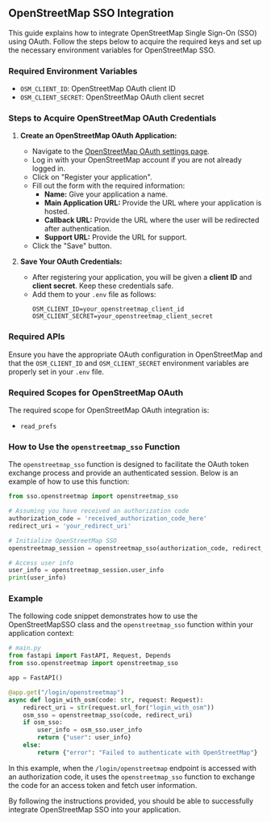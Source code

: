 ## OpenStreetMap SSO Integration

This guide explains how to integrate OpenStreetMap Single Sign-On (SSO) using OAuth. Follow the steps below to acquire the required keys and set up the necessary environment variables for OpenStreetMap SSO. 

### Required Environment Variables

- `OSM_CLIENT_ID`: OpenStreetMap OAuth client ID
- `OSM_CLIENT_SECRET`: OpenStreetMap OAuth client secret

### Steps to Acquire OpenStreetMap OAuth Credentials

1. **Create an OpenStreetMap OAuth Application:**
   
   - Navigate to the [OpenStreetMap OAuth settings page](https://www.openstreetmap.org/user/{your_username}/oauth_clients).
   - Log in with your OpenStreetMap account if you are not already logged in.
   - Click on "Register your application".
   - Fill out the form with the required information:
     - **Name:** Give your application a name.
     - **Main Application URL:** Provide the URL where your application is hosted.
     - **Callback URL:** Provide the URL where the user will be redirected after authentication.
     - **Support URL:** Provide the URL for support.
   - Click the "Save" button.

2. **Save Your OAuth Credentials:**

   - After registering your application, you will be given a **client ID** and **client secret**. Keep these credentials safe.
   - Add them to your `.env` file as follows:
     ```
     OSM_CLIENT_ID=your_openstreetmap_client_id
     OSM_CLIENT_SECRET=your_openstreetmap_client_secret
     ```

### Required APIs

Ensure you have the appropriate OAuth configuration in OpenStreetMap and that the `OSM_CLIENT_ID` and `OSM_CLIENT_SECRET` environment variables are properly set in your `.env` file.

### Required Scopes for OpenStreetMap OAuth

The required scope for OpenStreetMap OAuth integration is:

- `read_prefs`

### How to Use the `openstreetmap_sso` Function

The `openstreetmap_sso` function is designed to facilitate the OAuth token exchange process and provide an authenticated session. Below is an example of how to use this function:

```python
from sso.openstreetmap import openstreetmap_sso

# Assuming you have received an authorization code
authorization_code = 'received_authorization_code_here'
redirect_uri = 'your_redirect_uri'

# Initialize OpenStreetMap SSO
openstreetmap_session = openstreetmap_sso(authorization_code, redirect_uri)

# Access user info
user_info = openstreetmap_session.user_info
print(user_info)
```

### Example

The following code snippet demonstrates how to use the OpenStreetMapSSO class and the `openstreetmap_sso` function within your application context:

```python
# main.py
from fastapi import FastAPI, Request, Depends
from sso.openstreetmap import openstreetmap_sso

app = FastAPI()

@app.get("/login/openstreetmap")
async def login_with_osm(code: str, request: Request):
    redirect_uri = str(request.url_for("login_with_osm"))
    osm_sso = openstreetmap_sso(code, redirect_uri)
    if osm_sso:
        user_info = osm_sso.user_info
        return {"user": user_info}
    else:
        return {"error": "Failed to authenticate with OpenStreetMap"}
```

In this example, when the `/login/openstreetmap` endpoint is accessed with an authorization code, it uses the `openstreetmap_sso` function to exchange the code for an access token and fetch user information.

By following the instructions provided, you should be able to successfully integrate OpenStreetMap SSO into your application.